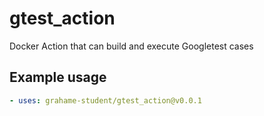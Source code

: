 # gtest_action
Docker Action that can build and execute Googletest cases

## Example usage
```yaml
- uses: grahame-student/gtest_action@v0.0.1
```
